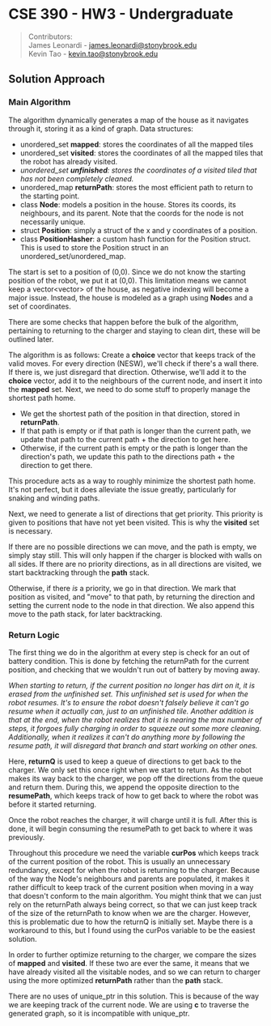 # CSE 390 - HW3 - Undergraduate
> Contributors:\
> James Leonardi - <james.leonardi@stonybrook.edu>\
> Kevin Tao - <kevin.tao@stonybrook.edu>

## Solution Approach

### Main Algorithm
The algorithm dynamically generates a map of the house as it navigates through it, storing it as a kind of graph.
Data structures:
- unordered_set **mapped**: stores the coordinates of all the mapped tiles
- unordered_set **visited**: stores the coordinates of all the mapped tiles that the robot has already visited.
- *unordered_set **unfinished**: stores the coordinates of a visited tiled that has not been completely cleaned.*
- unordered_map **returnPath**: stores the most efficient path to return to the starting point.
- class **Node**: models a position in the house. Stores its coords, its neighbours, and its parent. Note that the coords for the node is not necessarily unique.
- struct **Position**: simply a struct of the x and y coordinates of a position.
- class **PositionHasher**: a custom hash function for the Position struct. This is used to store the Position struct in an unordered_set/unordered_map.

The start is set to a position of (0,0). Since we do not know the starting position of the robot, we put it at (0,0). This limitation means we cannot keep a vector\<vector\> of the house, as negative indexing will become a major issue. Instead, the house is modeled as a graph using **Node**s and a set of coordinates.

There are some checks that happen before the bulk of the algorithm, pertaining to returning to the charger and staying to clean dirt, these will be outlined later.

The algorithm is as follows:
Create a **choice** vector that keeps track of the valid moves. For every direction (NESW), we'll check if there's a wall there. If there is, we just disregard that direction. Otherwise, we'll add it to the **choice** vector, add it to the neighbours of the current node, and insert it into the **mapped** set. Next, we need to do some stuff to properly manage the shortest path home. 
- We get the shortest path of the position in that direction, stored in **returnPath**.
- If that path is empty or if that path is longer than the current path, we update that path to the current path + the direction to get here.
- Otherwise, if the current path is empty or the path is longer than the direction's path, we update this path to the directions path + the direction to get there.

This procedure acts as a way to roughly minimize the shortest path home. It's not perfect, but it does alleviate the issue greatly, particularly for snaking and winding paths.

Next, we need to generate a list of directions that get priority. This priority is given to positions that have not yet been visited. This is why the **visited** set is necessary. 

If there are no possible directions we can move, and the path is empty, we simply stay still. This will only happen if the charger is blocked with walls on all sides. If there are no priority directions, as in all directions are visited, we start backtracking through the **path** stack.

Otherwise, if there *is* a priority, we go in that direction. We mark that position as visited, and "move" to that path, by returning the direction and setting the current node to the node in that direction. We also append this move to the path stack, for later backtracking.

### Return Logic

The first thing we do in the algorithm at every step is check for an out of battery condition. This is done by fetching the returnPath for the current position, and checking that we wouldn't run out of battery by moving away.

*When starting to return, if the current position no longer has dirt on it, it is erased from the unfinished set. This unfinished set is used for when the robot resumes. It's to ensure the robot doesn't falsely believe it can't go resume when it actually can, just to an unfinished tile. Another addition is that at the end, when the robot realizes that it is nearing the max number of steps, it forgoes fully charging in order to squeeze out some more cleaning. Additionally, when it realizes it can't do anything more by following the resume path, it will disregard that branch and start working on other ones.*

Here, **returnQ** is used to keep a queue of directions to get back to the charger. We only set this once right when we start to return. As the robot makes its way back to the charger, we pop off the directions from the queue and return them. During this, we append the opposite direction to the **resumePath**, which keeps track of how to get back to where the robot was before it started returning. 

Once the robot reaches the charger, it will charge until it is full. After this is done, it will begin consuming the resumePath to get back to where it was previously.

Throughout this procedure we need the variable **curPos** which keeps track of the current position of the robot. This is usually an unnecessary redundancy, except for when the robot is returning to the charger. Because of the way the Node's neighbours and parents are populated, it makes it rather difficult to keep track of the current position when moving in a way that doesn't conform to the main algorithm. You might think that we can just rely on the returnPath always being correct, so that we can just keep track of the size of the returnPath to know when we are the charger. However, this is problematic due to how the returnQ is initially set. Maybe there is a workaround to this, but I found using the curPos variable to be the easiest solution.

In order to further optimize returning to the charger, we compare the sizes of **mapped** and **visited**. If these two are ever the same, it means that we have already visited all the visitable nodes, and so we can return to charger using the more optimized **returnPath** rather than the **path** stack.

There are no uses of unique_ptr in this solution. This is because of the way we are keeping track of the current node. We are using **c** to traverse the generated graph, so it is incompatible with unique_ptr.
